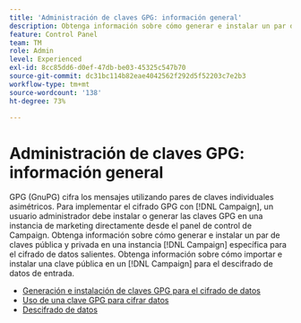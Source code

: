 ```yaml
---
title: 'Administración de claves GPG: información general'
description: Obtenga información sobre cómo generar e instalar un par de claves pública y privada en una instancia  [!DNL Campaign]  específica para el cifrado de datos salientes. Obtenga información sobre cómo importar e instalar una clave pública en un [!DNL Campaign] para el descifrado de datos de entrada.
feature: Control Panel
team: TM
role: Admin
level: Experienced
exl-id: 8cc85dd6-d0ef-47db-be03-45325c547b70
source-git-commit: dc31bc114b82eae4042562f292d5f52203c7e2b3
workflow-type: tm+mt
source-wordcount: '138'
ht-degree: 73%

---
```


# Administración de claves GPG: información general

GPG (GnuPG) cifra los mensajes utilizando pares de claves individuales asimétricos. Para implementar el cifrado GPG con [!DNL Campaign], un usuario administrador debe instalar o generar las claves GPG en una instancia de marketing directamente desde el panel de control de Campaign.
Obtenga información sobre cómo generar e instalar un par de claves pública y privada en una instancia [!DNL Campaign] específica para el cifrado de datos salientes. Obtenga información sobre cómo importar e instalar una clave pública en un [!DNL Campaign] para el descifrado de datos de entrada.

* [Generación e instalación de claves GPG para el cifrado de datos](./generate-and-install-gpg-keys-for-data-encryption.md)
* [Uso de una clave GPG para cifrar datos](./use-a-gpg-key-to-encrypt-data.md)
* [Descifrado de datos](./decrypt-data.md)
